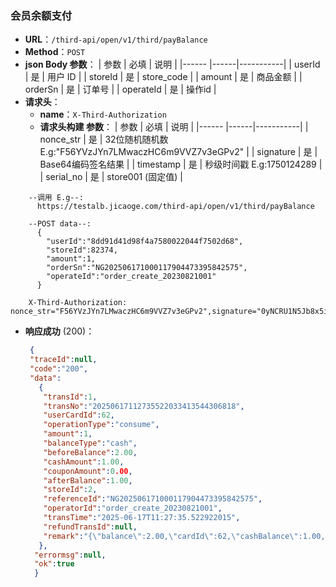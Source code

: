 ### 会员余额支付
- **URL**：`/third-api/open/v1/third/payBalance`
- **Method**：`POST`
- **json Body 参数**：
  | 参数     | 必填 | 说明      |
  |------    |------|-----------|
  | userId   | 是   | 用户 ID   |
  | storeId   | 是   |  store_code  |
  | amount   | 是   |  商品金额    |
  | orderSn   | 是   |  订单号  |
  | operateId   | 是   |  操作id  |
- **请求头**：
   - **name**：`X-Third-Authorization`
  - **请求头构建 参数**：
    | 参数     | 必填 | 说明      |
    |------    |------|-----------|
    | nonce_str   | 是   | 32位随机随机数 E.g:"F56YVzJYn7LMwaczHC6m9VVZ7v3eGPv2" |
    | signature   | 是   |  Base64编码签名结果  |
    | timestamp   | 是   |  秒级时间戳 E.g:1750124289 |
    | serial_no   | 是   |  store001  (固定值)  |
```
    --调用 E.g--:
      https://testalb.jicaoge.com/third-api/open/v1/third/payBalance

    --POST data--:
      {
        "userId":"8dd91d41d98f4a7580022044f7502d68",
        "storeId":82374,
        "amount":1,
        "orderSn":"NG202506171000117904473395842575",
        "operateId":"order_create_20230821001"
      }

    X-Third-Authorization: nonce_str="F56YVzJYn7LMwaczHC6m9VVZ7v3eGPv2",signature="0yNCRU1N5Jb8x5iShrXv1ITa8Sh//9Q/RmaGLfU46oQKjavKPwAomY9atQmFDG8xgIvIOaAZ2WoUSwB5DWNcrD9gp1SGYVklbP3mmgPsiMNolwIofdxLfRDv8KKK9QYCyW4PtyYnXPaNfcpVCLSGt+8oDpe23H2gUsYITu2KJpvcrgD4tg/P+Sl85FBTzFynU9+vJ3gADd77KlA3SoMdXf69CUzGhyAfEF51gvHQ0m8Gbs1+QpQqc8lxzRB20+kRVXkJHLbppzLcu7thME21xaJlF/SeOm7IstqzBYuhEk4unLf5f28yEdnVxDTSq0aZKr73mPAzC/F0Ha+4885qsw==",timestamp="1750124289",serial_no="store001"

```
- **响应成功** (200)：
  ```json
   {
   "traceId":null,
   "code":"200",
   "data":  
     {
      "transId":1,
      "transNo":"20250617112735522033413544306818",
      "userCardId":62,
      "operationType":"consume",
      "amount":1,
      "balanceType":"cash",
      "beforeBalance":2.00,
      "cashAmount":1.00,
      "couponAmount":0.00,
      "afterBalance":1.00,
      "storeId":2,
      "referenceId":"NG202506171000117904473395842575",
      "operatorId":"order_create_20230821001",
      "transTime":"2025-06-17T11:27:35.522922015",
      "refundTransId":null,
      "remark":"{\"balance\":2.00,\"cardId\":62,\"cashBalance\":1.00,\"couponBalance\":1.00,\"createTime\":\"2025-06-16 20:48:36\",\"updateTime\":\"2025-06-16 20:48:36.745\",\"userCardId\":62,\"userId\":\"8dd91d41d98f4a7580022044f7502d68\",\"version\":0}"
     },
    "errormsg":null,
    "ok":true
    }
